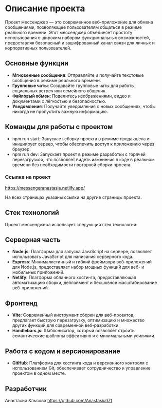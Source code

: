 
# Описание проекта

Проект мессенджер — это современное веб-приложение для обмена сообщениями, позволяющее пользователям общаться в режиме реального времени. Этот мессенджер объединяет простоту использования с широким набором функциональных возможностей, предоставляя безопасный и зашифрованный канал связи для личных и корпоративных пользователей.

## Основные функции

- **Мгновенные сообщения**: Отправляйте и получайте текстовые сообщения в режиме реального времени.
- **Групповые чаты**: Создавайте групповые чаты для работы, социальных встреч или семейного общения.
- **Файловый обмен**: Поделитесь изображениями, видео и документами с лёгкостью и безопасностью.
- **Уведомления**: Получайте уведомления о новых сообщениях, чтобы никогда не пропустить важную информацию.

## Команды для работы с проектом

- npm run start: Запускает сборку проекта в режиме продакшена и инициирует сервер, чтобы обеспечить доступ к приложению через браузер.
- npm run dev: Запускает проект в режиме разработки с горячей перезагрузкой, что позволяет видеть изменения в коде в реальном времени без необходимости повторной сборки проекта.

### Ссылка на проект

https://messengeranastasia.netlify.app/

На всех страницах указаны ссылки на другие страницы проекта.

## Стек технологий

Проект мессенджера использует следующий стек технологий:

## Серверная часть

- **Node.js**: Платформа для запуска JavaScript на сервере, позволяет использовать JavaScript для написания серверного кода.
- **Express**: Минималистичный и гибкий фреймворк веб-приложений для Node.js, предоставляет набор мощных функций для веб- и мобильных приложений.
- **Netlify**: Платформа облачного хостинга, предоставляющая автоматизацию сборки, деплоймент и бесшовное масштабирование веб-приложений.

## Фронтенд

- **Vite**: Современный инструмент сборки для веб-проектов, предлагает быструю перезагрузку, оптимизацию и множество других функций для современной веб-разработки.
- **Handlebars.js**: Шаблонизатор, который позволяет строить семантические шаблоны эффективно и с минимальными усилиями.

## Работа с кодом и версионирование

- **GitHub**: Платформа для хостинга кода и версионного контроля с использованием Git, обеспечивает сотрудничество и управление проектом в одном месте.

## Разработчик

Анастасия Хлызова https://github.com/Anastasiia171

